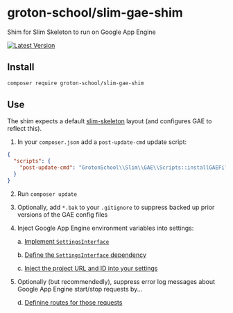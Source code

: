 # groton-school/slim-gae-shim

Shim for Slim Skeleton to run on Google App Engine

[![Latest Version](https://img.shields.io/packagist/v/groton-school/slim-gae-shim.svg)](https://packagist.org/packages/groton-school/slim-gae-shim)

## Install

```bash
composer require groton-school/slim-gae-shim
```

## Use

The shim expects a default [slim-skeleton](https://github.com/slimphp/Slim-Skeleton#readme) layout (and configures GAE to reflect this).

1. In your `composer.json` add a `post-update-cmd` update script:

```json
{
  "scripts": {
    "post-update-cmd": "GrotonSchool\\Slim\\GAE\\Scripts::installGAEFiles"
  }
}
```

2. Run `composer update`

3. Optionally, add `*.bak` to your `.gitignore` to suppress backed up prior versions of the GAE config files

4. Inject Google App Engine environment variables into settings:

   a. [Implement `SettingsInterface`](https://github.com/groton-school/slim-skeleton/blob/17a10b398aff956544d8d281a12e07e330198274/src/Application/Settings/SettingsInterface.php#L11-L12)

   b. [Define the `SettingsInterface` dependency](https://github.com/groton-school/slim-skeleton/blob/17a10b398aff956544d8d281a12e07e330198274/app/dependencies.php#L46)

   c. [Inject the project URL and ID into your settings](https://github.com/groton-school/slim-skeleton/blob/17a10b398aff956544d8d281a12e07e330198274/app/settings.php#L24-L25)

5. Optionally (but recommendedly), suppress error log messages about Google App Engine start/stop requests by...

   d. [Definine routes for those requests](https://github.com/groton-school/slim-skeleton/blob/17a10b398aff956544d8d281a12e07e330198274/app/routes.php#L22-L23)
